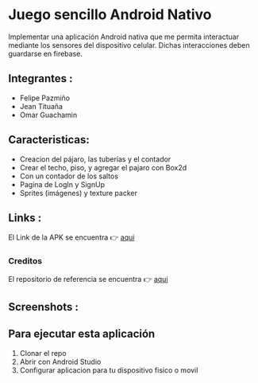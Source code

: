 # Juego sencillo Android Nativo

Implementar una aplicación Android nativa que me permita interactuar mediante los sensores del dispositivo celular. Dichas interacciones deben guardarse en firebase.<br>

## Integrantes :

<ul>
<li>Felipe Pazmiño</li>
<li>Jean Tituaña</li>
<li>Omar Guachamin</li>
</ul>

## Caracteristicas:

<ul>
<li>Creacion del pájaro, las tuberías y el contador</li>
<li>Crear el techo, piso, y agregar el pajaro con Box2d</li>
<li>Con un contador de los saltos</li>
<li>Pagina de LogIn y SignUp</li>
<li>Sprites (imágenes) y texture packer</li>

</ul>

## Links :

El Link de la APK se encuentra 👉 <a href="https://drive.google.com/drive/folders/1u_0B54SLXK9WRDb44eb9F45eKggQCrCO?usp=drive_link">aqui</a>

### Creditos
El repositorio de referencia se encuentra 👉 <a href="https://github.com/j4velin/MapsMeasure">aqui</a>

## Screenshots :

## Para ejecutar esta aplicación

<ol>
<li>Clonar el repo</li>
<li>Abrir con Android Studio</b></li>
<li>Configurar aplicacion para tu dispositivo fisico o movil</b></li>
</ol>
